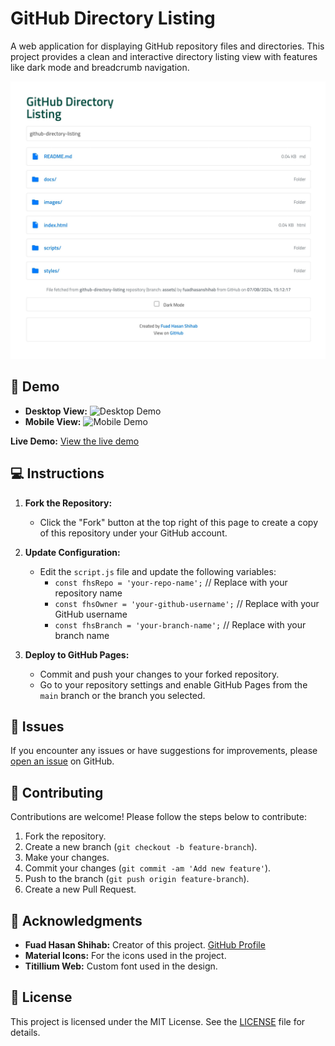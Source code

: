 # GitHub Directory Listing

A web application for displaying GitHub repository files and directories. This project provides a clean and interactive directory listing view with features like dark mode and breadcrumb navigation.

![Project Banner](https://raw.githubusercontent.com/fuadhasanshihab/GithubDirectoryListing/assets/images/demo.jpg)

## 🚀 Demo

- **Desktop View:**
  ![Desktop Demo](path-to-your-desktop-demo-image)
- **Mobile View:**
  ![Mobile Demo](path-to-your-mobile-demo-image)

**Live Demo:** [View the live demo](https://fuadhasanshihab.github.io/GithubDirectoryListing)

<!--
## 🛠 How It Works

1. **Initialize:** On page load, the application initializes by fetching files from a GitHub repository using the GitHub API.
2. **Display Files:** It retrieves and displays files and directories in a list. Directories are clickable to navigate deeper, and files are listed with their download links.
3. **Breadcrumb Navigation:** Shows the current path as a breadcrumb trail, allowing users to navigate back to parent directories.
4. **Dark Mode:** Users can toggle between light and dark modes. The preference is saved in localStorage and applied on subsequent visits.
5. **Dynamic Updates:** The file list and breadcrumb trail update dynamically based on user navigation within the repository.

## ⭐ Features

- **Interactive Directory Listing:** View and navigate through files and directories.
- **Breadcrumb Navigation:** Easily track and navigate through the directory structure.
- **Dark Mode:** Switch between light and dark themes with a toggle.
- **File Information:** Display file size and type for each listed file.
- **Responsive Design:** Optimized for both desktop and mobile views.
- **Error Handling:** Shows an error message if files cannot be loaded.

-->

## 💻 Instructions

1. **Fork the Repository:**
   - Click the "Fork" button at the top right of this page to create a copy of this repository under your GitHub account.

2. **Update Configuration:**
   - Edit the `script.js` file and update the following variables:
     - `const fhsRepo = 'your-repo-name';` // Replace with your repository name
     - `const fhsOwner = 'your-github-username';` // Replace with your GitHub username
     - `const fhsBranch = 'your-branch-name';` // Replace with your branch name

3. **Deploy to GitHub Pages:**
   - Commit and push your changes to your forked repository.
   - Go to your repository settings and enable GitHub Pages from the `main` branch or the branch you selected.

## 🐛 Issues

If you encounter any issues or have suggestions for improvements, please [open an issue](https://github.com/fuadhasanshihab/github-directory-listing/issues) on GitHub.

## 🤝 Contributing

Contributions are welcome! Please follow the steps below to contribute:

1. Fork the repository.
2. Create a new branch (`git checkout -b feature-branch`).
3. Make your changes.
4. Commit your changes (`git commit -am 'Add new feature'`).
5. Push to the branch (`git push origin feature-branch`).
6. Create a new Pull Request.

## 📝 Acknowledgments

- **Fuad Hasan Shihab:** Creator of this project. [GitHub Profile](https://github.com/fuadhasanshihab)
- **Material Icons:** For the icons used in the project.
- **Titillium Web:** Custom font used in the design.

## 📜 License

This project is licensed under the MIT License. See the [LICENSE](LICENSE) file for details.
